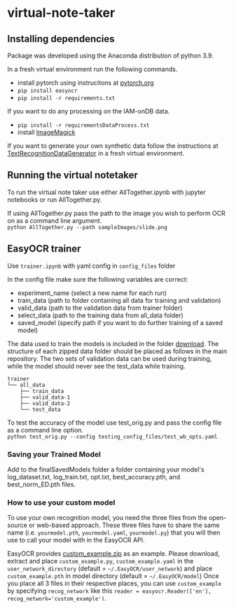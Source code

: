 # virtual-note-taker
## Installing dependencies

Package was developed using the Anaconda distribution of python 3.9.

In a fresh virtual environment run the following commands.
- install pytorch using instrucitons at [pytorch.org](https://pytorch.org/)
- `pip install easyocr`
- `pip install -r requirements.txt`

If you want to do any processing on the IAM-onDB data.
- `pip install -r requirementsDataProcess.txt`
- install [ImageMagick](https://imagemagick.org/index.php)

If you want to generate your own synthetic data follow the instructions at [TextRecognitionDataGenerator](https://github.com/Belval/TextRecognitionDataGenerator) in a fresh virtual environment.


## Running the virtual notetaker
To run the virtual note taker use either AllTogether.ipynb with jupyter notebooks or run AllTogether.py.

If using AllTogether.py pass the path to the image you wish to perform OCR on as a command line argument.  
`python AllTogether.py --path sampleImages/slide.png`


## EasyOCR trainer

Use `trainer.ipynb` with yaml config in `config_files` folder

In the config file make sure the following variables are correct:
- experiment_name (select a new name for each run)
- train_data (path to folder containing all data for training and validation)
- valid_data (path to the validation data from trainer folder)
- select_data (path to the training data from all_data folder)
- saved_model (specify path if you want to do further training of a saved model)

The data used to train the models is included in the folder [download](https://lsumail2-my.sharepoint.com/:f:/g/personal/pherke1_lsu_edu/EskJvnoZlSlIoJm5iVsxUGsBzxwFyjd8pEe__ThRipXxbg?e=q4rohw). The structure of each zipped data folder should be placed as follows in the main repository. The two sets of validation data can be used during training, while the model should never see the test_data while training.

```
trainer  
└── all_data  
    ├── train_data  
    ├── valid_data-1  
    ├── valid_data-2  
    └── test_data
```

To test the accuracy of the model use test_orig.py and pass the config file as a command line option.  
`python test_orig.py --config testing_config_files/test_wb_opts.yaml`

### Saving your Trained Model

Add to the finalSavedModels folder a folder containing your model's log_dataset.txt, log_train.txt, opt.txt, best_accuracy.pth, and best_norm_ED.pth files.

### How to use your custom model

To use your own recognition model, you need the three files from the open-source or web-based approach. These three files have to share the same name (i.e. `yourmodel.pth`, `yourmodel.yaml`, `yourmodel.py`) that you will then use to call your model with in the EasyOCR API.

EasyOCR provides [custom_example.zip](https://jaided.ai/easyocr/modelhub/)
as an example. Please download, extract and place `custom_example.py`, `custom_example.yaml` in the `user_network_directory` (default = `~/.EasyOCR/user_network`) and place `custom_example.pth` in model directory (default = `~/.EasyOCR/model`)
Once you place all 3 files in their respective places, you can use `custom_example` by
specifying `recog_network` like this `reader = easyocr.Reader(['en'], recog_network='custom_example')`.
